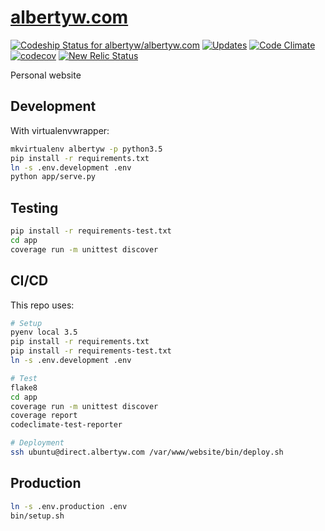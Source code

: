 [albertyw.com](https://www.albertyw.com)
========================================

[![Codeship Status for albertyw/albertyw.com](https://codeship.com/projects/74d1ec30-ba55-0133-5935-025ac38368ea/status?branch=master)](https://codeship.com/projects/135665)
[![Updates](https://pyup.io/repos/github/albertyw/albertyw.com/shield.svg)](https://pyup.io/repos/github/albertyw/albertyw.com/)
[![Code Climate](https://codeclimate.com/github/albertyw/albertyw.com/badges/gpa.svg)](https://codeclimate.com/github/albertyw/albertyw.com)
[![codecov](https://codecov.io/gh/albertyw/albertyw.com/branch/master/graph/badge.svg)](https://codecov.io/gh/albertyw/albertyw.com)
[![New Relic Status](https://img.shields.io/badge/New%20Relic-Monitored-blue.svg)](https://rpm.newrelic.com/accounts/565493/applications/)

Personal website

Development
-----------

With virtualenvwrapper:

```bash
mkvirtualenv albertyw -p python3.5
pip install -r requirements.txt
ln -s .env.development .env
python app/serve.py
```

Testing
-------

```bash
pip install -r requirements-test.txt
cd app
coverage run -m unittest discover
```

CI/CD
-----

This repo uses:

```bash
# Setup
pyenv local 3.5
pip install -r requirements.txt
pip install -r requirements-test.txt
ln -s .env.development .env

# Test
flake8
cd app
coverage run -m unittest discover
coverage report
codeclimate-test-reporter

# Deployment
ssh ubuntu@direct.albertyw.com /var/www/website/bin/deploy.sh
```

Production
----------

```bash
ln -s .env.production .env
bin/setup.sh
```
